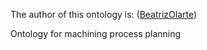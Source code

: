 The author of this ontology is:  ([BeatrizOlarte](https://github.com/BeatrizOlarte))

Ontology for machining process planning
